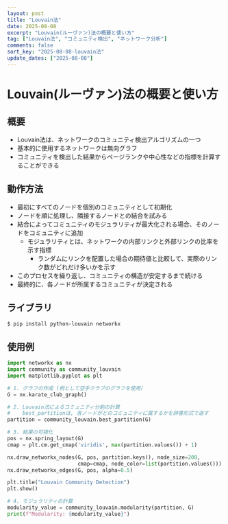 ```yaml
---
layout: post
title: "Louvain法"
date: 2025-08-08
excerpt: "Louvain(ルーヴァン)法の概要と使い方"
tag: ["Louvain法", "コミュニティ検出", "ネットワーク分析"]
comments: false
sort_key: "2025-08-08-louvain法"
update_dates: ["2025-08-08"]
---
```


# Louvain(ルーヴァン)法の概要と使い方

## 概要
 - Louvain法は、ネットワークのコミュニティ検出アルゴリズムの一つ
 - 基本的に使用するネットワークは無向グラフ
 - コミュニティを検出した結果からページランクや中心性などの指標を計算することができる

## 動作方法
 - 最初にすべてのノードを個別のコミュニティとして初期化
 - ノードを順に処理し、隣接するノードとの結合を試みる
 - 結合によってコミュニティのモジュラリティが最大化される場合、そのノードをコミュニティに追加
   - モジュラリティとは、ネットワークの内部リンクと外部リンクの比率を示す指標
     -  ランダムにリンクを配置した場合の期待値と比較して、実際のリンク数がどれだけ多いかを示す
 - このプロセスを繰り返し、コミュニティの構造が安定するまで続ける
 - 最終的に、各ノードが所属するコミュニティが決定される

## ライブラリ

```console
$ pip install python-louvain networkx
```

## 使用例

```python
import networkx as nx
import community as community_louvain
import matplotlib.pyplot as plt

# 1. グラフの作成 (例として空手クラブのグラフを使用)
G = nx.karate_club_graph()

# 2. Louvain法によるコミュニティ分割の計算
#    best_partitionは, 各ノードがどのコミュニティに属するかを辞書形式で返す
partition = community_louvain.best_partition(G)

# 3. 結果の可視化
pos = nx.spring_layout(G)
cmap = plt.cm.get_cmap('viridis', max(partition.values()) + 1)

nx.draw_networkx_nodes(G, pos, partition.keys(), node_size=200,
                       cmap=cmap, node_color=list(partition.values()))
nx.draw_networkx_edges(G, pos, alpha=0.5)

plt.title("Louvain Community Detection")
plt.show()

# 4. モジュラリティの計算
modularity_value = community_louvain.modularity(partition, G)
print(f"Modularity: {modularity_value}")
```


